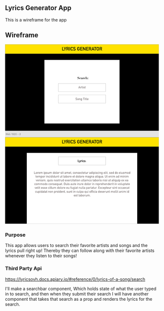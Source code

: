 ## Lyrics Generator App
This is a wireframe for the app

## Wireframe
![wireframe](./wireframe/wireframe.png)

### Purpose
This app allows users to search their favorite artists and songs and the lyrics pull right up! Thereby they can follow along with their favorite artists whenever they listen to their songs!


### Third Party Api
https://lyricsovh.docs.apiary.io/#reference/0/lyrics-of-a-song/search

I'll make a searchbar component, Which holds state of what the user typed in to search, and then when they submit their search I will have another component <Results /> that takes that search as a prop and renders the lyrics for the search.